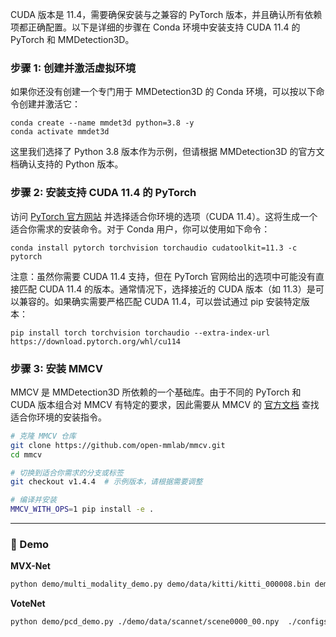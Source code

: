 

CUDA 版本是 11.4，需要确保安装与之兼容的 PyTorch 版本，并且确认所有依赖项都正确配置。以下是详细的步骤在 Conda 环境中安装支持 CUDA 11.4 的 PyTorch 和 MMDetection3D。

### 步骤 1: 创建并激活虚拟环境

如果你还没有创建一个专门用于 MMDetection3D 的 Conda 环境，可以按以下命令创建并激活它：

```shell
conda create --name mmdet3d python=3.8 -y
conda activate mmdet3d
```

这里我们选择了 Python 3.8 版本作为示例，但请根据 MMDetection3D 的官方文档确认支持的 Python 版本。

### 步骤 2: 安装支持 CUDA 11.4 的 PyTorch

访问 [PyTorch 官方网站](https://pytorch.org/get-started/locally/) 并选择适合你环境的选项（CUDA 11.4）。这将生成一个适合你需求的安装命令。对于 Conda 用户，你可以使用如下命令：

```shell
conda install pytorch torchvision torchaudio cudatoolkit=11.3 -c pytorch
```

注意：虽然你需要 CUDA 11.4 支持，但在 PyTorch 官网给出的选项中可能没有直接匹配 CUDA 11.4 的版本。通常情况下，选择接近的 CUDA 版本（如 11.3）是可以兼容的。如果确实需要严格匹配 CUDA 11.4，可以尝试通过 pip 安装特定版本：

```shell
pip install torch torchvision torchaudio --extra-index-url https://download.pytorch.org/whl/cu114
```

### 步骤 3: 安装 MMCV

MMCV 是 MMDetection3D 所依赖的一个基础库。由于不同的 PyTorch 和 CUDA 版本组合对 MMCV 有特定的要求，因此需要从 MMCV 的 [官方文档](https://mmdetection3d.readthedocs.io/zh-cn/latest/get_started.html) 查找适合你环境的安装指令。
```bash
# 克隆 MMCV 仓库
git clone https://github.com/open-mmlab/mmcv.git
cd mmcv

# 切换到适合你需求的分支或标签
git checkout v1.4.4  # 示例版本，请根据需要调整

# 编译并安装
MMCV_WITH_OPS=1 pip install -e .
```


---

### 🚀 Demo

**MVX-Net**
```bash
python demo/multi_modality_demo.py demo/data/kitti/kitti_000008.bin demo/data/kitti/kitti_000008.png demo/data/kitti/kitti_000008_infos.pkl configs/mvxnet/dv_mvx-fpn_second_secfpn_adamw_2x8_80e_kitti-3d-3class.py checkpoints/dv_mvx-fpn_second_secfpn_adamw_2x8_80e_kitti-3d-3class_20210831_060805-83442923.pth --out-dir output/demo_test --show
```

**VoteNet**
```bash
python demo/pcd_demo.py ./demo/data/scannet/scene0000_00.npy  ./configs/votenet/votenet_8xb8_scannet-3d.py  /mnt/d/wsl_workspace/votenet_8x8_scannet-3d-18class_20210823_234503-cf8134fa.pth
```